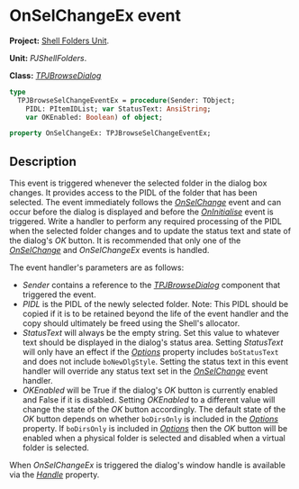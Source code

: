 # OnSelChangeEx event #

**Project:** [Shell Folders Unit](ShellFoldersUnit.md).

**Unit:** _PJShellFolders_.

**Class:** _[TPJBrowseDialog](TPJBrowseDialog.md)_

```pascal
type
  TPJBrowseSelChangeEventEx = procedure(Sender: TObject;
    PIDL: PItemIDList; var StatusText: AnsiString;
    var OKEnabled: Boolean) of object;

property OnSelChangeEx: TPJBrowseSelChangeEventEx;
```

## Description ##

This event is triggered whenever the selected folder in the dialog box changes. It provides access to the PIDL of the folder that has been selected. The event immediately follows the _[OnSelChange](TPJBrowseDialogOnSelChange.md)_ event and can occur before the dialog is displayed and before the _[OnInitialise](TPJBrowseDialogOnInitialise.md)_ event is triggered.  Write a handler to perform any required processing of the PIDL when the selected folder changes and to update the status text and state of the dialog's _OK_ button. It is recommended that only one of the _[OnSelChange](TPJBrowseDialogOnSelChange.md)_ and _OnSelChangeEx_ events is handled.

The event handler's parameters are as follows:

  * _Sender_ contains a reference to the _[TPJBrowseDialog](TPJBrowseDialog.md)_ component that triggered the event.
  * _PIDL_ is the PIDL of the newly selected folder. Note: This PIDL should be copied if it is to be retained beyond the life of the event handler and the copy should ultimately be freed using the Shell's allocator.
  * _StatusText_ will always be the empty string. Set this value to whatever text should be displayed in the dialog's status area. Setting _StatusText_ will only have an effect if the _[Options](TPJBrowseDialogOptions.md)_ property includes `boStatusText` and does not include `boNewDlgStyle`. Setting the status text in this event handler will override any status text set in the _[OnSelChange](TPJBrowseDialogOnSelChange.md)_ event handler.
  * _OKEnabled_ will be True if the dialog's _OK_ button is currently enabled and False if it is disabled. Setting _OKEnabled_ to a different value will change the state of the _OK_ button accordingly. The default state of the _OK_ button depends on whether `boDirsOnly` is included in the _[Options](TPJBrowseDialogOptions.md)_ property. If `boDirsOnly` is included in _[Options](TPJBrowseDialogOptions.md)_ then the _OK_ button will be enabled when a physical folder is selected and disabled when a virtual folder is selected.

When _OnSelChangeEx_ is triggered the dialog's window handle is available via the _[Handle](TPJBrowseDialogHandle.md)_ property.